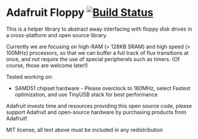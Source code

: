 # Adafruit Floppy [![Build Status](https://github.com/adafruit/Adafruit_Floppy/workflows/Arduino%20Library%20CI/badge.svg)](https://github.com/adafruit/Adafruit_Floppy/actions)


This is a helper library to abstract away interfacing with floppy disk drives in a cross-platform and open source library.

Currently we are focusing on high-RAM (> 128KB SRAM) and high speed (> 100MHz) processors, so that we can buffer a full track of flux transitions at once, and not require the use of special peripherals such as timers. (Of course, those are welcome later!)

Tested working on:
   * SAMD51 chipset hardware - Please overclock to 180MHz, select Fastest optimization, and use TinyUSB stack for best performance

Adafruit invests time and resources providing this open source code, please support Adafruit and open-source hardware by purchasing products from Adafruit!

MIT license, all text above must be included in any redistribution